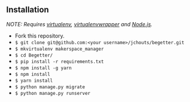 ## Installation

*NOTE: Requires [virtualenv](http://virtualenv.readthedocs.org/en/latest/),
[virtualenvwrapper](http://virtualenvwrapper.readthedocs.org/en/latest/) and
[Node.js](http://nodejs.org/).*

* Fork this repository.
* `$ git clone git@github.com:<your username>/jchouts/begetter.git`
* `$ mkvirtualenv makerspace_manager`
* `$ cd Begetter/`
* `$ pip install -r requirements.txt`
* `$ npm install -g yarn`
* `$ npm install`
* `$ yarn install`
* `$ python manage.py migrate`
* `$ python manage.py runserver`